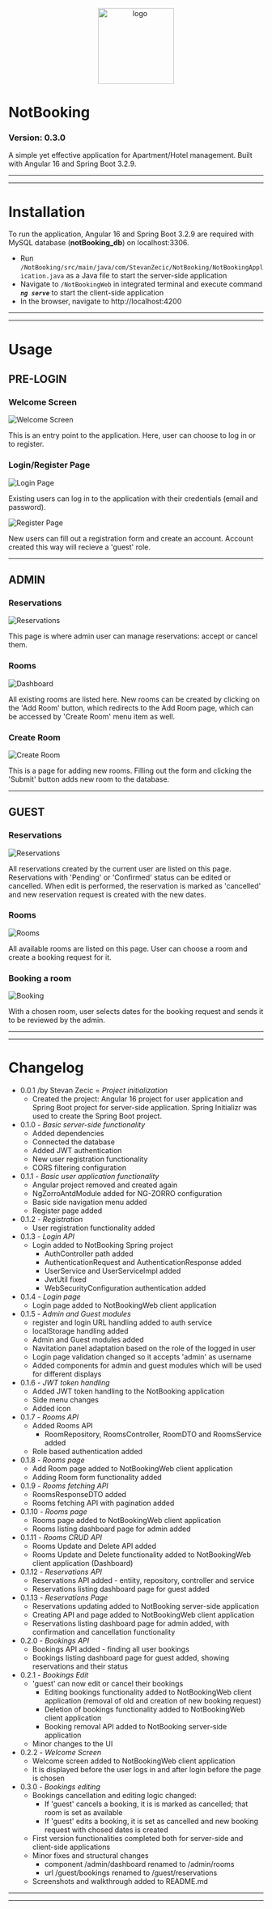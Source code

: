 <!-- ![NotBookingLogo](NotBookingWeb/src/assets/images/Logo.png) -->
<p align="center"><img src="NotBookingWeb/src/assets/images/Logo.png" alt="logo" style="height: 150px;"></p>

# NotBooking

### Version: 0.3.0

A simple yet effective application for Apartment/Hotel management. Built with Angular 16 and Spring Boot 3.2.9.

---
---

# Installation

To run the application, Angular 16 and Spring Boot 3.2.9 are required with MySQL database (__notBooking_db__) on localhost:3306.
- Run `/NotBooking/src/main/java/com/StevanZecic/NotBooking/NotBookingApplication.java` as a Java file to start the server-side application
- Navigate to `/NotBookingWeb` in integrated terminal and execute command ___`ng serve`___ to start the client-side application
- In the browser, navigate to http://localhost:4200



---
---

# Usage

## PRE-LOGIN

### Welcome Screen

![Welcome Screen](files/preview_images/welcome-screen.png)

This is an entry point to the application. Here, user can choose to log in or to register.

### Login/Register Page

![Login Page](files/preview_images/login.png)

Existing users can log in to the application with their credentials (email and password).

![Register Page](files/preview_images/register.png)

New users can fill out a registration form and create an account. Account created this way will recieve a 'guest' role.

---

## ADMIN

### Reservations

![Reservations](files/preview_images/admin-reservations.png)

This page is where admin user can manage reservations: accept or cancel them.

### Rooms

![Dashboard](files/preview_images/admin-rooms.png)

All existing rooms are listed here. New rooms can be created by clicking on the 'Add Room' button, which redirects to the Add Room page, which can be accessed by 'Create Room' menu item as well.

### Create Room

![Create Room](files/preview_images/admin-add-room.png)

This is a page for adding new rooms. Filling out the form and clicking the 'Submit' button adds new room to the database.

---

## GUEST

### Reservations

![Reservations](files/preview_images/guest-reservations.png)

All reservations created by the current user are listed on this page. Reservations with 'Pending' or 'Confirmed' status can be edited or cancelled. When edit is performed, the reservation is marked as 'cancelled' and new reservation request is created with the new dates.

### Rooms

![Rooms](files/preview_images/guest-rooms.png)

All available rooms are listed on this page. User can choose a room and create a booking request for it.

### Booking a room

![Booking](files/preview_images/book-room.png)

With a chosen room, user selects dates for the booking request and sends it to be reviewed by the admin.



---
---

# Changelog

- 0.0.1 /by Stevan Zecic = _Project initialization_
  - Created the project: Angular 16 project for user application and Spring Boot project for server-side application. Spring Initializr was used to create the Spring Boot project.
- 0.1.0 - _Basic server-side functionality_
  - Added dependencies
  - Connected the database
  - Added JWT authentication
  - New user registration functionality
  - CORS filtering configuration
- 0.1.1 - _Basic user application functionality_
  - Angular project removed and created again
  - NgZorroAntdModule added for NG-ZORRO configuration
  - Basic side navigation menu added
  - Register page added
- 0.1.2 - _Registration_
  - User registration functionality added
- 0.1.3 - _Login API_
  - Login added to NotBooking Spring project
    - AuthController path added
    - AuthenticationRequest and AuthenticationResponse added
    - UserService and UserServiceImpl added
    - JwtUtil fixed
    - WebSecurityConfiguration authentication added
- 0.1.4 - _Login page_
  - Login page added to NotBookingWeb client application
- 0.1.5 - _Admin and Guest modules_
  - register and login URL handling added to auth service
  - localStorage handling added
  - Admin and Guest modules added
  - Navitation panel adaptation based on the role of the logged in user
  - Login page validation changed so it accepts 'admin' as username
  - Added components for admin and guest modules which will be used for different displays
- 0.1.6 - _JWT token handling_
  - Added JWT token handling to the NotBooking application
  - Side menu changes
  - Added icon
- 0.1.7 - _Rooms API_
  - Added Rooms API
    - RoomRepository, RoomsController, RoomDTO and RoomsService added
  - Role based authentication added
- 0.1.8 - _Rooms page_
  - Add Room page added to NotBookingWeb client application
  - Adding Room form functionality added
- 0.1.9 - _Rooms fetching API_
  - RoomsResponseDTO added
  - Rooms fetching API with pagination added
- 0.1.10 - _Rooms page_
  - Rooms page added to NotBookingWeb client application
  - Rooms listing dashboard page for admin added
- 0.1.11 - _Rooms CRUD API_
  - Rooms Update and Delete API added
  - Rooms Update and Delete functionality added to NotBookingWeb client application (Dashboard)
- 0.1.12 - _Reservations API_
  - Reservations API added - entiity, repository, controller and service
  - Reservations listing dashboard page for guest added
- 0.1.13 - _Reservations Page_
  - Reservations updating added to NotBooking server-side application
  - Creating API and page added to NotBookingWeb client application
  - Reservations listing dashboard page for admin added, with confirmation and cancellation functionality
- 0.2.0 - _Bookings API_
  - Bookings API added - finding all user bookings
  - Bookings listing dashboard page for guest added, showing reservations and their status
- 0.2.1 - _Bookings Edit_
  - 'guest' can now edit or cancel their bookings
    - Editing bookings functionality added to NotBookingWeb client application (removal of old and creation of new booking request)
    - Deletion of bookings functionality added to NotBookingWeb client application
    - Booking removal API added to NotBooking server-side application
  - Minor changes to the UI
- 0.2.2 - _Welcome Screen_
  - Welcome screen added to NotBookingWeb client application
  - It is displayed before the user logs in and after login before the page is chosen
- 0.3.0 - _Bookings editing_
  - Bookings cancellation and editing logic changed:
    - If 'guest' cancels a booking, it is is marked as cancelled; that room is set as available
    - If 'guest' edits a booking, it is set as cancelled and new booking request with chosed dates is created
  - First version functionalities completed both for server-side and client-side applications
  - Minor fixes and structural changes
    - component /admin/dashboard renamed to /admin/rooms
    - url /guest/bookings renamed to /guest/reservations
  - Screenshots and walkthrough added to README.md

- - -
- - -
